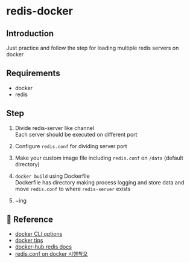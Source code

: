 
# redis-docker

## Introduction
Just practice and follow the step for loading multiple redis servers on docker


## Requirements
 - docker
 - redis

## Step
1. Divide redis-server like channel \
    Each server should be executed on different port 
2. Configure `redis.conf` for dividing server port
3. Make your custom image file including `redis.conf` on `/data` (default directory)
4. `docker build` using Dockerfile \
    Dockerfile has directory making process logging and store data and \
    move `redis.conf` to where `redis-server` exists

5. ~ing


## 🔗 Reference

- [docker CLI options](https://khj93.tistory.com/entry/Docker-Docker-option-%EB%AA%85%EB%A0%B9%EC%96%B4-%EB%AA%A9%EB%A1%9D)
- [docker tips](http://redisgate.kr/redis/education/docker_intro.php)
- [docker-hub redis docs](https://hub.docker.com/_/redis)
- [redis.conf on docker 시행착오](https://yongho1037.tistory.com/699)